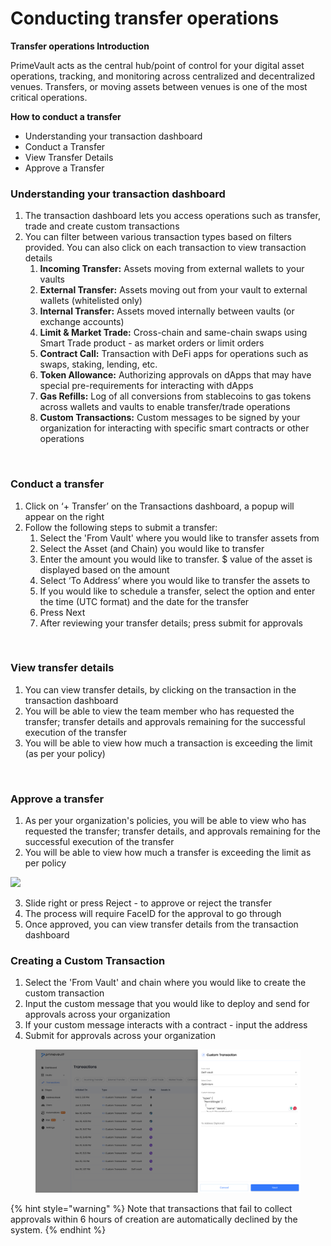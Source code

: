 # Conducting transfer operations

**Transfer operations Introduction**

PrimeVault acts as the central hub/point of control for your digital asset operations, tracking, and monitoring across centralized and decentralized venues. Transfers, or moving assets between venues is one of the most critical operations.

**How to conduct a transfer**

* Understanding your transaction dashboard
* Conduct a Transfer
* View Transfer Details
* Approve a Transfer

### **Understanding your transaction dashboard**

1. The transaction dashboard lets you access operations such as transfer, trade and create custom transactions
2. You can filter between various transaction types based on filters provided. You can also click on each transaction to view transaction details
   1. **Incoming Transfer:** Assets moving from external wallets to your vaults
   2. **External Transfer:** Assets moving out from your vault to external wallets (whitelisted only)
   3. **Internal Transfer:** Assets moved internally between vaults (or exchange accounts)
   4. **Limit & Market Trade:** Cross-chain and same-chain swaps using Smart Trade product - as market orders or limit orders
   5. **Contract Call:** Transaction with DeFi apps for operations such as swaps, staking, lending, etc.
   6. **Token Allowance:** Authorizing approvals on dApps that may have special pre-requirements for interacting with  dApps
   7. **Gas Refills:** Log of all conversions from stablecoins to gas tokens across wallets and vaults to enable transfer/trade operations&#x20;
   8. **Custom Transactions:** Custom messages to be signed by your organization for interacting with specific smart contracts or other operations

<figure><img src="https://lh7-us.googleusercontent.com/CfXqVHLaNp0FedBSTUULc895i_6Et7MhqOP0iEymKwcp-2MfTHlpqADUUJm7FzM4eHPT0dv_aOV6uRROc8Ppj0_F58t4NRvgX-G3prJnkLkI1j4amyHr5M3ca2WMXDrYYWSUUmxGw7q_7CgAT7QrRQs" alt=""><figcaption></figcaption></figure>

### **Conduct a transfer**

1. Click on ‘+ Transfer’ on the Transactions dashboard, a popup will appear on the right
2. Follow the following steps to submit a transfer:
   1. Select the 'From Vault' where you would like to transfer assets from
   2. Select the Asset (and Chain) you would like to transfer
   3. Enter the amount you would like to transfer. $ value of the asset is displayed based on the amount
   4. Select ‘To Address’ where you would like to transfer the assets to
   5. If you would like to schedule a transfer, select the option and enter the time (UTC format) and the date for the transfer
   6. Press Next
   7. After reviewing your transfer details; press submit for approvals

<figure><img src="https://lh7-us.googleusercontent.com/ACBamzRWwjF0VT-3XZK_v1Inf1raTWuVAUoVV7H8aSfVHm7R3I4qH3ssz9IPBf0IwteImUiPb06j3hCzKyhPzkWDGHJIf_t917bWtykTUA3PazJ4xSn8cwSnn9ou6EfGb0GMr6QZ2WWuqtK-5WmU7vo" alt=""><figcaption></figcaption></figure>

### **View transfer details**

1. You can view transfer details, by clicking on the transaction in the transaction dashboard
2. You will be able to view the team member who has requested the transfer; transfer details and approvals remaining for the successful execution of the transfer
3. You will be able to view how much a transaction is exceeding the limit (as per your policy)

<figure><img src="https://lh7-us.googleusercontent.com/ht9VXnqj6VA6M0aLXvIuU_H8V83JQH23w4SsYafionso1xgtcZzeGd5RjDZwGAtcdryysvKxmMXC_vz7FLR7rT12bykyvgvGAOvOXSL7alyD4nFBCSqoCo4EUy3oSpH0EjEqQ2Gu90PitwyrbP3H2iU" alt=""><figcaption></figcaption></figure>

### **Approve a transfer**

1. As per your organization's policies, you will be able to view who has requested the transfer; transfer details, and approvals remaining for the successful execution of the transfer
2. You will be able to view how much a transfer is exceeding the limit as per policy

![](https://lh7-us.googleusercontent.com/umQYtaG-WmUBf039XZcI53o44f136ago6FRLbofLGhxTbda2ZmhZRU0-vayijw-N6PPaNDm64_qJuQ6ZIliB9UYTnN4CHwKdVec2vQmlKdcoOUuw-LoypQvnPfd8_1B3_1xsCx17VOuSX9Q0DR5g3-k)

3. Slide right or press Reject - to approve or reject the transfer
4. The process will require FaceID for the approval to go through
5. Once approved, you can view transfer details from the transaction dashboard

### Creating a Custom Transaction

1. Select the 'From Vault' and chain where you would like to create the custom transaction
2. Input the custom message that you would like to deploy and send for approvals across your organization
3. If your custom message interacts with a contract - input the address&#x20;
4. Submit for approvals across your organization&#x20;

<figure><img src=".gitbook/assets/image (41).png" alt=""><figcaption></figcaption></figure>

{% hint style="warning" %}
Note that transactions that fail to collect approvals within 6 hours of creation are automatically declined by the system.
{% endhint %}
